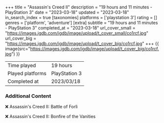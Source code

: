 +++
title = "Assassin's Creed II"
description = "19 hours and 11 minutes - PlayStation 3"
date = "2023-03-18"
updated = "2023-03-18"
in_search_index = true
[taxonomies]
platforms = ['playstation 3']
rating = []
genres = ['platform', 'adventure']
[extra]
subtitle = "19 hours and 11 minutes - PlayStation 3"
completed_at = "2023-03-18"
url_cover_small = "https://images.igdb.com/igdb/image/upload/t_cover_small/co1rcf.jpg"
url_cover_big = "https://images.igdb.com/igdb/image/upload/t_cover_big/co1rcf.jpg"
+++
{{ image(src="https://images.igdb.com/igdb/image/upload/t_cover_big/co1rcf.jpg") }}

|              |            |
| ------------ | ---------- |
| Time played  | 19 hours |
| Played platforms    | PlayStation 3 |
| Completed at | 2023/03/18 |



### Additional Content


❌ Assassin's Creed II: Battle of Forlì

❌ Assassin's Creed II: Bonfire of the Vanities
